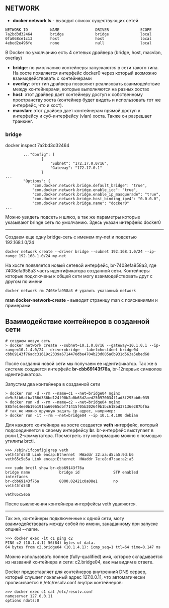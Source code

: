 ## NETWORK

 * **docker network ls** - выводит список существующих сетей
```
NETWORK ID          NAME                DRIVER              SCOPE
7a2bd3d32464        bridge              bridge              local
0fa068ce1c13        host                host                local
4ebed2e496fe        none                null                local
```
В Docker по умолчанию есть 4 сетевых драйвера (bridge, host, macvlan, overlay)
 * **bridge**: по умолчанию контейнеры запускаются в сети такого типа. На хосте появляется интерфейс docker0 через который возможно взаимодействовать с контейнерами
 * **overlay**: этот тип драйвера позволяет реализовать взаимодействие между контейнерами, которые выполняются на разных хостах
 * **host**: этот драйвер дает контейнеру доступ к собственному пространству хоста (контейнер будет видеть и использовать тот же интерфейс, что и хост).
 * **macvlan**: этот драйвер дает контейнерам прямой доступ к интерфейсу и суб-интерфейсу (vlan) хоста. Также он разрешает транкинг.

### bridge

docker inspect 7a2bd3d32464
```
        ..."Config": [
                {
                    "Subnet": "172.17.0.0/16",
                    "Gateway": "172.17.0.1"
                }
...
        "Options": {
            "com.docker.network.bridge.default_bridge": "true",
            "com.docker.network.bridge.enable_icc": "true",
            "com.docker.network.bridge.enable_ip_masquerade": "true",
            "com.docker.network.bridge.host_binding_ipv4": "0.0.0.0",
            "com.docker.network.bridge.name": "docker0"
...       
```
Можно увидеть подсеть и шлюз, а так же параметры которые указывают bringe сеть по умолчанию. Здесь указан интерфейс docker0
___
Создаем еще одну bridge-сеть с именем my-net и подсетью 192.168.1.0/24
```
docker network create --driver bridge --subnet 192.168.1.0/24 --ip-range 192.168.1.0/24 my-net
```
На хосте появляется новый сетевой интерфейс, br-7408efa958a3, где 7408efa958a3 часть идентификатора созданной сети.
Контейнеры которые подключены к общей сети могу взаимодействовать друг с другом по имени
```
docker network rm 7408efa958a3 # удалить указанный network
```

**man docker-network-create** - выводит страницу man с пояснениями и примерами

## Взаимодействие контейнеров в созданной сети
```
# создаем новую сеть
> docker network create --subnet=10.1.0.0/16 --gateway=10.1.0.1 --ip-range=10.1.4.0/24 --driver=bridge --label=host4net bridge04
cbb69143f76adc31619c2339a6714470dbe4704b23d005a6b931d563a5ebed68
```
После создания новой сети мы получаем ее идентификатор.
Так же в системе создается интерфейс **br-cbb69143f76a**, br-12первых символов идентификатора.

Запустим два контейнера в созданной сети
```
> docker run -d --rm --name=c1 --net=bridge04 nginx
de9c5fb6afba766d336bd124f90b2a0b63d2aed250970034f1ad3f295bb6c035
> docker run -d --rm --name=c2 --net=bridge04 nginx 
885fe14ee0b19b191aa60065dbf71415f05b202649b1bc618bd37136e287bf6a
# так же можно вручную задать ip адрес, например:
> docker run -it --rm --net=bridge04 --ip 10.1.4.100 debian
```
Для каждого контейнера на хосте создается **veth** интерфейс, который подсоединяется к своему интерфейсу **br**. br-интерфейс выступает в роли L2-коммутатора. Посмотреть эту информацию можно с помощью утилиты brctl.
```
>>> /sbin/ifconfig|grep veth
veth45fd540 Link encap:Ethernet  HWaddr 32:aa:d5:a5:9d:b6
veth65c5e5a Link encap:Ethernet  HWaddr 7e:e8:d7:ae:a2:a5

>>> sudo brctl show br-cbb69143f76a
bridge name     		bridge id               STP enabled     interfaces
br-cbb69143f76a         8000.02421c0a08e1       no              veth45fd540
                        		                                veth65c5e5a
```

После выключения контейнера интерфейсы veth удаляются.
___
Так же, контейнеры подключенные к одной сети, могу взаимодействовать между собой по имени, занаданному при запуске опцией --name.
```
>>> docker exec -it c1 ping c2
PING c2 (10.1.4.1) 56(84) bytes of data.
64 bytes from c2.bridge04 (10.1.4.1): icmp_seq=1 ttl=64 time=0.147 ms
```
Можно использовать полное (fully-qualified) имя, которое складывается из названий контейнера и сети: c2.bridge04, как мы видим в ответе.

Docker предоставляет для контейнеров внутренний DNS сервер, который слушает локальный адрес 127.0.0.11, что автоматически прописывается в /etc/resolv.conf внутри контейнеров:
```
>>> docker exec c1 cat /etc/resolv.conf
nameserver 127.0.0.11
options ndots:0
```
